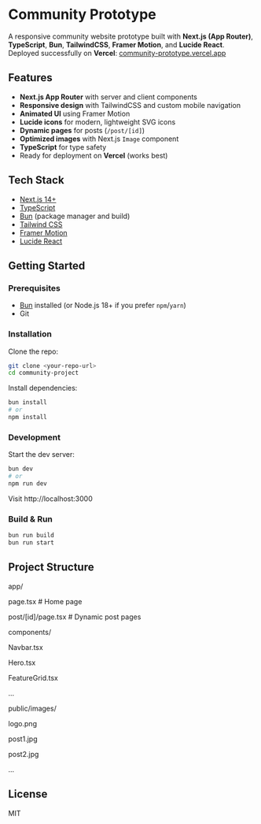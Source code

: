 # Community Prototype

A responsive community website prototype built with **Next.js (App Router)**, **TypeScript**, **Bun**, **TailwindCSS**, **Framer Motion**, and **Lucide React**.  
Deployed successfully on **Vercel**: [community-prototype.vercel.app](https://community-prototype.vercel.app)

## Features

- **Next.js App Router** with server and client components
- **Responsive design** with TailwindCSS and custom mobile navigation
- **Animated UI** using Framer Motion
- **Lucide icons** for modern, lightweight SVG icons
- **Dynamic pages** for posts (`/post/[id]`)
- **Optimized images** with Next.js `Image` component
- **TypeScript** for type safety
- Ready for deployment on **Vercel** (works best)

## Tech Stack

- [Next.js 14+](https://nextjs.org/)
- [TypeScript](https://www.typescriptlang.org/)
- [Bun](https://bun.sh/) (package manager and build)
- [Tailwind CSS](https://tailwindcss.com/)
- [Framer Motion](https://www.framer.com/motion/)
- [Lucide React](https://lucide.dev/)

## Getting Started

### Prerequisites

- [Bun](https://bun.sh/) installed (or Node.js 18+ if you prefer `npm`/`yarn`)
- Git

### Installation

Clone the repo:

```bash
git clone <your-repo-url>
cd community-project
```

Install dependencies:

```bash
bun install
# or
npm install
```

### Development

Start the dev server:

```bash
bun dev
# or
npm run dev
```

Visit http://localhost:3000

### Build & Run

```bash
bun run build
bun run start
```

## Project Structure

app/

  page.tsx             # Home page

  post/[id]/page.tsx   # Dynamic post pages

components/

  Navbar.tsx

  Hero.tsx

  FeatureGrid.tsx

  ...

public/images/
 
  logo.png

  post1.jpg

  post2.jpg

  ...

## License
MIT


